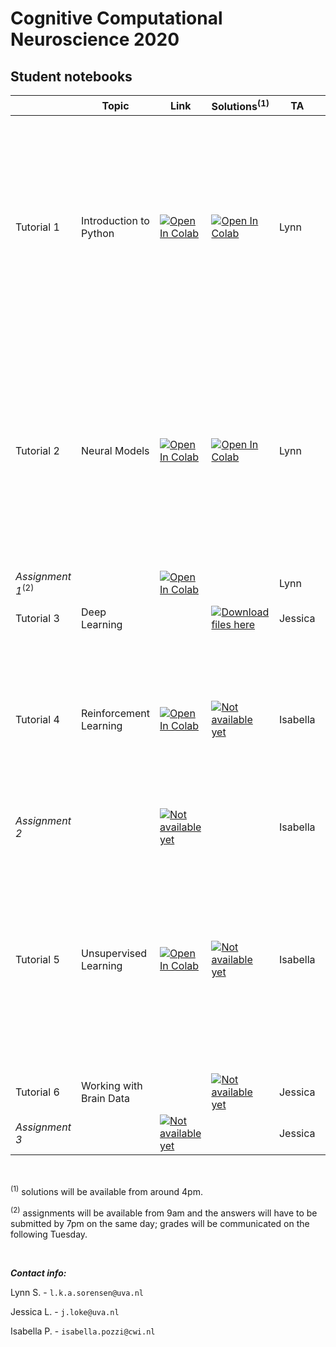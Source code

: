 # Cognitive Computational Neuroscience 2020

## Student notebooks

|   | Topic | Link | Solutions<sup>(1)</sup> | TA | Time slots | 
| - | --- | ---- | ---- | ---- | ---- |
| Tutorial 1 | Introduction to Python | [![Open In Colab](https://colab.research.google.com/assets/colab-badge.svg)](https://colab.research.google.com/drive/1wit8KPJ6V1PdDaj5EtbAYjhMNwHUZlfk?usp=sharing) | [![Open In Colab](https://colab.research.google.com/assets/colab-badge.svg)](https://colab.research.google.com/drive/1OIgcTkMW7X5cuWppxAdt9odVtjfXZ2nt?usp=sharing)| Lynn | <ul><li> 26/10 at 14:00-15:00 </li><li> 26/10 at 17:00-17:30 </li><li> 27/10 at 09:00-9:30 </li><li> 27/10 at 14:00-14:30 </li></ul>   |
| Tutorial 2 | Neural Models |[![Open In Colab](https://colab.research.google.com/assets/colab-badge.svg)](https://colab.research.google.com/drive/1Dnk3V1DWxoyohKYNem81uI-6i7j9lxQj?usp=sharing) | [![Open In Colab](https://colab.research.google.com/assets/colab-badge.svg)](https://colab.research.google.com/drive/1pdbzMdG1fgsKSaDMOekhYIvTIr3G9DZV?usp=sharing) | Lynn | <ul><li> 28/10 at 16:00-17:00 </li><li> 29/10 at 09:00-09:30 </li><li> 29/10 at 13:00-13:30 </li><li> 29/10 at 17:00-17:30 </li></ul> |
| *Assignment 1*<sup>(2)</sup>  |  |[![Open In Colab](https://colab.research.google.com/assets/colab-badge.svg)](https://colab.research.google.com/drive/1l_0REv60sAWqFef0J1YgCidXXIXKkWBV?usp=sharing) |  | Lynn | 30/10 at 09:00-09:15 |
| Tutorial 3 | Deep Learning | | [![Download files here](https://img.shields.io/badge/-Download%20folder-red)](https://drive.google.com/drive/folders/1NmmcN2M-yZ31iBs8Wr0h7BIaiBBFLoWQ?usp=sharing) | Jessica | |
| Tutorial 4 | Reinforcement Learning | [![Open In Colab](https://colab.research.google.com/assets/colab-badge.svg)](https://colab.research.google.com/drive/17QzpvKPfykku5sLypMFIUcj0r77nWmGe?usp=sharing) | [![Not available yet](https://img.shields.io/badge/available%20on-05%2F11-red)]() | Isabella | <ul><li> 04/11 at 14:00-15:00 </li><li> 04/11 at 17:00-17:30 </li><li> 05/11 at 12:00-13:00 </li></ul> |
| *Assignment 2*  | | [![Not available yet](https://img.shields.io/badge/available%20on-06%2F11-red)]() | | Isabella | 06/11 at 09:00-09:15 |
| Tutorial 5 | Unsupervised Learning |[![Open In Colab](https://colab.research.google.com/assets/colab-badge.svg)](https://colab.research.google.com/drive/1-xnnibzn-HJFEdbxFHs3E5ZK69HSMmms?usp=sharing) | [![Not available yet](https://img.shields.io/badge/available%20on-10%2F11-red)]() | Isabella | <ul><li> 09/11 at 12:00-13:00 </li><li> 09/11 at 17:00-17:30 </li><li> 10/11 at 12:00-12:30 </li><li> 10/11 at 16:00-16:30 </li></ul> |
| Tutorial 6 | Working with Brain Data | | [![Not available yet](https://img.shields.io/badge/available%20on-12%2F11-red)]() | Jessica |
| *Assignment 3* | | [![Not available yet](https://img.shields.io/badge/available%20on-13%2F11-red)]() | | Jessica | 13/11 at 09:00-09:15 |


<p>&nbsp;</p>

<sup>(1)</sup> solutions will be available from around 4pm.

<sup>(2)</sup> assignments will be available from 9am and the answers will have to be submitted by 7pm on the same day; grades will be communicated on the following Tuesday.

<p>&nbsp;</p>

***Contact info:*** 

Lynn S. - `l.k.a.sorensen@uva.nl`

Jessica L. - `j.loke@uva.nl`

Isabella P. - `isabella.pozzi@cwi.nl`

 
